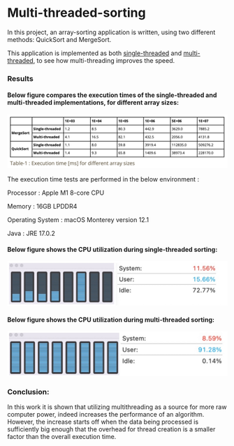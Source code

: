 # Multi-threaded-sorting

In this project, an array-sorting application is written, using two different methods: QuickSort and MergeSort.

This application is implemented as both [single-threaded](https://github.com/Ezgii/Multi-threaded-sorting/blob/main/SinglethreadedSorting.java) and [multi-threaded](https://github.com/Ezgii/Multi-threaded-sorting/blob/main/MultithreadSort.java), to see how multi-threading improves the speed.

### Results

#### Below figure compares the execution times of the single-threaded and multi-threaded implementations, for different array sizes:

![execution times](https://github.com/Ezgii/Multi-threaded-sorting/blob/main/execution_times.png)

The execution time tests are performed in the below environment : 

Processor : Apple M1 8-core CPU

Memory : 16GB LPDDR4

Operating System : macOS Monterey version 12.1

Java : JRE 17.0.2
  



#### Below figure shows the CPU utilization during single-threaded sorting:

![CPU_single](https://github.com/Ezgii/Multi-threaded-sorting/blob/main/CPU_utilization_single_threaded.jpeg)

#### Below figure shows the CPU utilization during multi-threaded sorting:

![CPU_multi](https://github.com/Ezgii/Multi-threaded-sorting/blob/main/CPU_utilization_multi_threaded.jpeg)

### Conclusion:
In this work it is shown that utilizing multithreading as a source for more raw computer power, indeed increases the performance of an algorithm. However, the increase starts off when the data being processed is sufficiently big enough that the overhead for thread creation is a smaller factor than the overall execution time.



